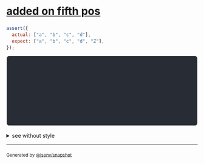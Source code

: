 # [added on fifth pos](../../array.test.js#L178)

```js
assert({
  actual: ["a", "b", "c", "d"],
  expect: ["a", "b", "c", "d", "Z"],
});
```

![img](throw.svg)

<details>
  <summary>see without style</summary>

```console
AssertionError: actual and expect are different

actual: [
  ↑ 3 values ↑
  "d",
]
expect: [
  ↑ 3 values ↑
  "d",
  "Z",
]
```

</details>

---

<sub>
  Generated by <a href="https://github.com/jsenv/core/tree/main/packages/independent/snapshot">@jsenv/snapshot</a>
</sub>